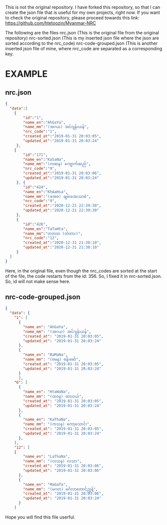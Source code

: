 This is not the original repository. I have forked this repository, so that I can create the json file that is useful for my own projects, right now. If you want to check the original repository, please proceed towards this link: https://github.com/htetoozin/Myanmar-NRC


The following are the files
nrc.json (This is the original file from the original repository)
nrc-sorted.json (This is my inserted json file where the json are sorted according to the nrc_code)
nrc-code-grouped.json (This is another inserted json file of mine, where nrc_code are separated as a corresponding key. 


EXAMPLE 
========
nrc.json
--------

```json
{
  "data":[
    {
        "id":"1",
        "name_en":"AhGaYa",
        "name_mm":"(အဂယ) အင်ဂျန်းယန်",
        "nrc_code":"1",
        "created_at":"2019-01-31 20:03:05",
        "updated_at":"2019-01-31 20:03:24"
     },
    {
        "id":"171",
        "name_en":"KaSaNa",
        "name_mm":"(ကဆန) ကျောက်ဆည်",
        "nrc_code":"9",
        "created_at":"2019-01-31 20:03:06",
        "updated_at":"2019-01-31 20:03:24"
     }, {
        "id":"424",
        "name_en":"KhAaHsa",
        "name_mm":"(ခအဇ) ချမ်းအေးသာစံ",
        "nrc_code":"9",
        "created_at":"2020-12-21 22:39:30",
        "updated_at":"2020-12-21 22:39:30"
     },
     {
        "id":"426",
        "name_en":"TaTaHta",
        "name_mm":"တတထ (တံတား)",
        "nrc_code":"12",
        "created_at":"2020-12-31 21:30:10",
        "updated_at":"2020-12-31 21:30:10"
     }
  ]
}
```
Here, in the original file, even though the nrc_codes are sorted at the start of the file, the code restarts from the id: 356. So, I fixed it in nrc-sorted.json. So, id will not make sense here. 

nrc-code-grouped.json
-----

```json
{
  "data": {
    "1": [
      {
        "name_en": "AhGaYa",
        "name_mm": "(အဂယ) အင်ဂျန်းယန်",
        "created_at": "2019-01-31 20:03:05",
        "updated_at": "2019-01-31 20:03:24"
      },
      {
        "name_en": "BaMaNa",
        "name_mm": "(ဗမန) ဗန်းမော်",
        "created_at": "2019-01-31 20:03:05",
        "updated_at": "2019-01-31 20:03:24"
      }
      ],
    "6": [
      {
        "name_en": "HtaWaNa",
        "name_mm": "(ထဝန) ထားဝယ်",
        "created_at": "2019-01-31 20:03:05",
        "updated_at": "2019-01-31 20:03:24"
      },
      {
        "name_en": "KaThaNa",
        "name_mm": "(ကသန) ကော့သောင်း",
        "created_at": "2019-01-31 20:03:05",
        "updated_at": "2019-01-31 20:03:24"
      },
    ], 
    "12": [
    {
        "name_en": "LaThaNa",
        "name_mm": "(လသန) လသာ",
        "created_at": "2019-01-31 20:03:06",
        "updated_at": "2019-01-31 20:03:06"
      },
      {
        "name_en": "MaGaTa",
        "name_mm": "(မဂတ) မင်္ဂလာတောင်ညွှန့်",
        "created_at": "2019-01-31 20:03:06",
        "updated_at": "2019-01-31 20:03:24"
      }
    ]
```
Hope you will find this file userful.
